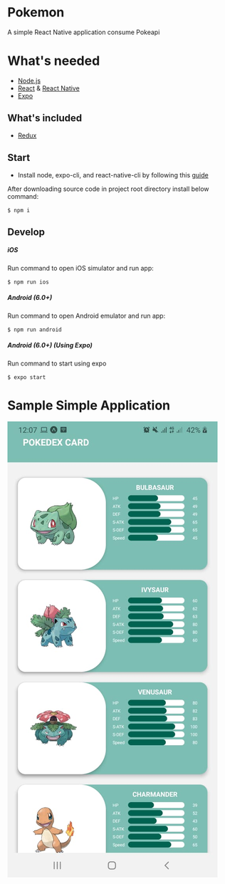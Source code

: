 # Pokemon

A simple React Native application consume Pokeapi

# What's needed

- [Node.js](http://nodejs.org)
- [React](https://github.com/facebook/react) & [React Native](https://github.com/facebook/react-native)
- [Expo](https://docs.expo.io/)

## What's included

- [Redux](https://github.com/reactjs/redux)

## Start

- Install node, expo-cli, and react-native-cli by following this [guide](https://reactnative.dev/docs/environment-setup)

After downloading source code in project root directory install below command:

```
$ npm i
```

## Develop

##### iOS

Run command to open iOS simulator and run app:

```
$ npm run ios
```

##### Android (6.0+)

Run command to open Android emulator and run app:

```
$ npm run android
```

##### Android (6.0+) (Using Expo)

Run command to start using expo

```
$ expo start
```

# Sample Simple Application
![plot](./assets/screenshot/screenshot.jpeg)